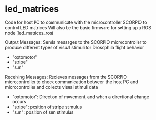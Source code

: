 # led_matrices
Code for host PC to communicate with the microcontroller SCORPIO to control LED matrices
Will also be the basic firmware for setting up a ROS node (led_matrices_ros)


Output Messages: Sends messages to the SCORPIO microcontroller to produce different types of visual stimuli for Drosophila flight behavior
- "optomotor"
- "stripe"
- "sun"

Receiving Messages: Recieves messages from the SCORPIO microcontroller to check communication between the host PC and microcontroller and collects visual stimuli data
- "optomotor": Direction of movement, and when a directional change occurs
- "stripe": position of stripe stimulus
- "sun": position of sun stimulus
